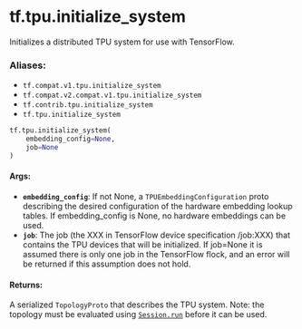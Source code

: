 <div itemscope itemtype="http://developers.google.com/ReferenceObject">
<meta itemprop="name" content="tf.tpu.initialize_system" />
<meta itemprop="path" content="Stable" />
</div>

# tf.tpu.initialize_system

Initializes a distributed TPU system for use with TensorFlow.

### Aliases:

* `tf.compat.v1.tpu.initialize_system`
* `tf.compat.v2.compat.v1.tpu.initialize_system`
* `tf.contrib.tpu.initialize_system`
* `tf.tpu.initialize_system`

``` python
tf.tpu.initialize_system(
    embedding_config=None,
    job=None
)
```

<!-- Placeholder for "Used in" -->


#### Args:


* <b>`embedding_config`</b>: If not None, a `TPUEmbeddingConfiguration` proto
  describing the desired configuration of the hardware embedding lookup
  tables. If embedding_config is None, no hardware embeddings can be used.
* <b>`job`</b>: The job (the XXX in TensorFlow device specification /job:XXX) that
  contains the TPU devices that will be initialized. If job=None it is
  assumed there is only one job in the TensorFlow flock, and an error will
  be returned if this assumption does not hold.

#### Returns:

A serialized `TopologyProto` that describes the TPU system. Note:
  the topology must be evaluated using <a href="../../tf/InteractiveSession.md#run"><code>Session.run</code></a> before it can be used.
